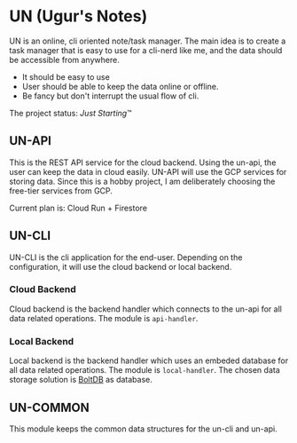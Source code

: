 # UN (Ugur's Notes)

UN is an online, cli oriented note/task manager. The main idea is to create a task manager that is
easy to use for a cli-nerd like me, and the data should be accessible from anywhere.

- It should be easy to use
- User should be able to keep the data online or offline.
- Be fancy but don't interrupt the usual flow of cli.

The project status: *Just Starting*™

## UN-API

This is the REST API service for the cloud backend. Using the un-api, the user can keep the data in cloud easily.
UN-API will use the GCP services for storing data. Since this is a hobby project, I am deliberately choosing the 
free-tier services from GCP.

Current plan is: Cloud Run + Firestore

## UN-CLI

UN-CLI is the cli application for the end-user. Depending on the configuration, it will use the cloud backend or local backend.

### Cloud Backend

Cloud backend is the backend handler which connects to the un-api for all data related operations. The module is `api-handler`.

### Local Backend

Local backend is the backend handler which uses an embeded database for all data related operations. The module is `local-handler`.
The chosen data storage solution is [BoltDB](https://github.com/etcd-io/bbolt) as database.

## UN-COMMON

This module keeps the common data structures for the un-cli and un-api.
